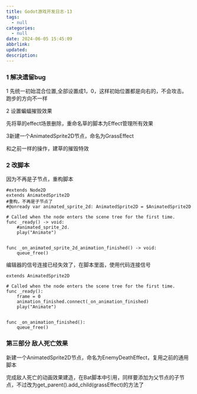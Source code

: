 ```yaml
---
title: Godot游戏开发日志-13
tags:
  - null
categories:
  - null
date: 2024-06-05 15:45:09
abbrlink:
updated:
description:
---
```


### 1 解决遗留bug

1 先统一初始混合位置,全部设置成1，0，这样初始位置都是向右的，不会攻击。跑步的方向不一样

2 设置蝙蝠摧毁效果

先将草的effect场景删除，重命名草的脚本为Effect管理所有效果

3新建一个AnimatedSprite2D节点，命名为GrassEffect

和之前一样的操作，建草的摧毁特效

### 2 改脚本

因为不再是子节点，重构脚本

```
#extends Node2D
extends AnimatedSprite2D
#重构，不再是子节点了
#@onready var animated_sprite_2d: AnimatedSprite2D = $AnimatedSprite2D

# Called when the node enters the scene tree for the first time.
func _ready() -> void:
	#animated_sprite_2d.
	play("Animate")


func _on_animated_sprite_2d_animation_finished() -> void:
	queue_free()

```

编辑器的信号连接已经失效了，在脚本里面，使用代码连接信号

```
extends AnimatedSprite2D

# Called when the node enters the scene tree for the first time.
func _ready():
	frame = 0
	animation_finished.connect(_on_animation_finished)
	play("Animate")


func _on_animation_finished():
	queue_free()

```

### 第三部分 敌人死亡效果

新建一个AnimatedSprite2D节点，命名为EnemyDeathEffect，复用之前的通用脚本

完成敌人死亡的动画效果建造，在Bat脚本中引用，同样要添加为父节点的子节点，不过改为get_parent().add_child(grassEffect)的方法了
